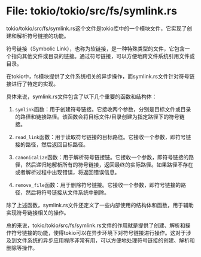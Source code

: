 # File: tokio/tokio/src/fs/symlink.rs

tokio/tokio/src/fs/symlink.rs这个文件是tokio库中的一个模块文件，它实现了创建和解析符号链接的功能。

符号链接（Symbolic Link），也称为软链接，是一种特殊类型的文件，它包含一个指向其他文件或目录的链接。通过符号链接，可以方便地跨文件系统引用文件或目录。

在tokio中，fs模块提供了文件系统相关的异步操作，而symlink.rs文件针对符号链接进行了特定的实现。

具体来说，symlink.rs文件包含了以下几个重要的函数和结构体：

1. `symlink`函数：用于创建符号链接。它接收两个参数，分别是目标文件或目录的路径和链接路径。该函数会将目标文件/目录创建为指定路径下的符号链接。

2. `read_link`函数：用于读取符号链接的目标路径。它接收一个参数，即符号链接的路径，然后返回目标路径。

3. `canonicalize`函数：用于解析符号链接链。它接收一个参数，即符号链接的路径，然后递归地解析所有的符号链接，返回最终的实际路径。如果路径不存在或者解析过程中出现错误，将返回错误信息。

4. `remove_file`函数：用于删除符号链接。它接收一个参数，即符号链接的路径，然后将符号链接从文件系统中删除。

除了上述函数，symlink.rs文件还定义了一些内部使用的结构体和函数，用于辅助实现符号链接相关的操作。

总的来说，tokio/tokio/src/fs/symlink.rs文件的作用就是提供了创建、解析和操作符号链接的功能，使得tokio可以在异步环境下对符号链接进行操作。这对于涉及到文件系统的异步应用程序非常有用，可以方便地处理符号链接的创建、解析和删除等操作。

